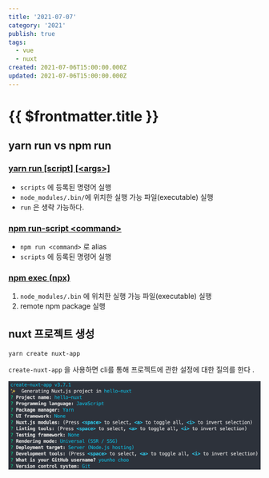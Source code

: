 ```yaml
---
title: '2021-07-07'
category: '2021'
publish: true
tags:
  - vue
  - nuxt
created: 2021-07-06T15:00:00.000Z
updated: 2021-07-06T15:00:00.000Z
---
```


# {{ $frontmatter.title }}

## yarn run vs npm run

### [yarn run [script] [\<args\>]](https://classic.yarnpkg.com/en/docs/cli/run#toc-yarn-run-script)

- `scripts` 에 등록된 명령어 실행
- `node_modules/.bin/`에 위치한 실행 가능 파일(executable) 실행
- `run` 은 생략 가능하다.

### [npm run-script \<command\>](https://docs.npmjs.com/cli/v7/commands/npm-run-script)

- `npm run <command>` 로 alias
- `scripts` 에 등록된 명령어 실행

### [npm exec (npx)](https://docs.npmjs.com/cli/v7/commands/npx)

1. `node_modules/.bin` 에 위치한 실행 가능 파일(executable) 실행
2. remote npm package 실행

## nuxt 프로젝트 생성

```
yarn create nuxt-app
```

`create-nuxt-app` 을 사용하면 cli를 통해 프로젝트에 관한 설정에 대한 질의를 한다 .

![image-20210707155912520](images/2021-07-07-image-0.png)
